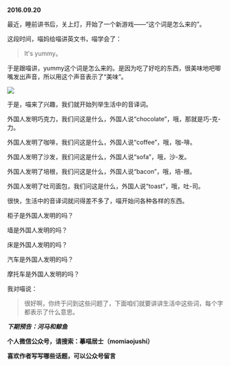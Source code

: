 
          
            
**2016.09.20**

最近，睡前讲书后，关上灯，开始了一个新游戏——“这个词是怎么来的”。

这段时间，喵妈给喵讲英文书，喵学会了：
>It's yummy。



于是跟喵讲，yummy这个词是怎么来的。是因为吃了好吃的东西，很美味地吧唧嘴发出声音，所以用这个声音表示了“美味”。



![](//upload-images.jianshu.io/upload_images/51001-b16faac2be10e7f1.jpg)




于是，喵来了兴趣，我们就开始列举生活中的音译词。

外国人发明巧克力，我们问这是什么，外国人说“chocolate”，哦，那就是巧-克-力。

外国人发明了咖啡，我们问这是什么，外国人说“coffee”，哦，咖-啡。

外国人发明了沙发，我们问这是什么，外国人说“sofa”，哦，沙-发。

外国人发明了培根，我们问这是什么，外国人说“bacon”，哦，培-根。

外国人发明了吐司面包，我们问这是什么，外国人说“toast”，哦，吐-司。

很快，生活中的音译词就问得差不多了，喵开始问各种各样的东西。

柜子是外国人发明的吗？

墙是外国人发明的吗？

床是外国人发明的吗？

汽车是外国人发明的吗？

摩托车是外国人发明的吗？

我对喵说：
>很好啊，你终于问到这些问题了，下面咱们就要讲讲生活中这些词，每个字都表示了什么意思。




***下期预告：河马和鲸鱼***


**个人微信公众号，请搜索：摹喵居士（momiaojushi）**

**喜欢作者写写哪些话题，可以公众号留言**

          
        